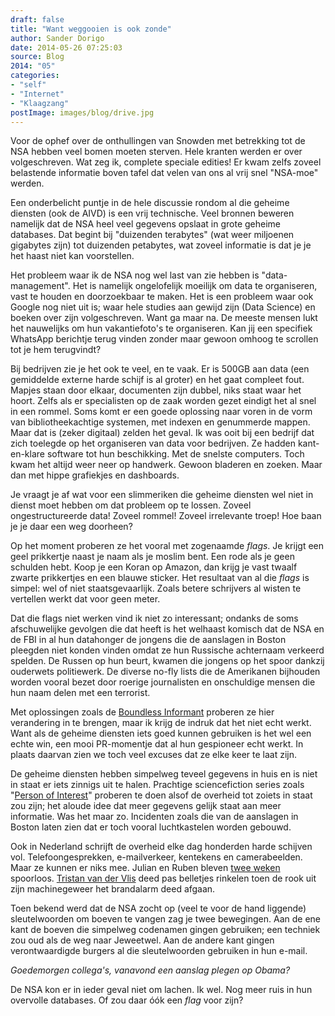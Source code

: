 ```yaml
---
draft: false
title: "Want weggooien is ook zonde"
author: Sander Dorigo
date: 2014-05-26 07:25:03
source: Blog
2014: "05"
categories:
- "self"
- "Internet"
- "Klaagzang"
postImage: images/blog/drive.jpg
---
```



Voor de ophef over de onthullingen van Snowden met betrekking tot de NSA hebben veel bomen moeten sterven. Hele kranten werden er over volgeschreven. Wat zeg ik, complete speciale edities! Er kwam zelfs zoveel belastende informatie boven tafel dat velen van ons al vrij snel "NSA-moe" werden.

<!--more-->

Een onderbelicht puntje in de hele discussie rondom al die geheime diensten (ook de AIVD) is een vrij technische. Veel bronnen beweren namelijk dat de NSA heel veel gegevens opslaat in grote geheime databases. Dat begint bij "duizenden terabytes" (wat weer miljoenen gigabytes zijn) tot duizenden petabytes, wat zoveel informatie is dat je je het haast niet kan voorstellen.

Het probleem waar ik de NSA nog wel last van zie hebben is "data-management". Het is namelijk ongelofelijk moeilijk om data te organiseren, vast te houden en doorzoekbaar te maken. Het is een probleem waar ook Google nog niet uit is; waar hele studies aan gewijd zijn (Data Science) en boeken over zijn volgeschreven. Want ga maar na. De meeste mensen lukt het nauwelijks om hun vakantiefoto's te organiseren. Kan jij een specifiek WhatsApp berichtje terug vinden zonder maar gewoon omhoog te scrollen tot je hem terugvindt?

Bij bedrijven zie je het ook te veel, en te vaak. Er is 500GB aan data (een gemiddelde externe harde schijf is al groter) en het gaat compleet fout. Mapjes staan door elkaar, documenten zijn dubbel, niks staat waar het hoort. Zelfs als er specialisten op de zaak worden gezet eindigt het al snel in een rommel. Soms komt er een goede oplossing naar voren in de vorm van bibliotheekachtige systemen, met indexen en genummerde mappen. Maar dat is (zeker digitaal) zelden het geval. Ik was ooit bij een bedrijf dat zich toelegde op het organiseren van data voor bedrijven. Ze hadden kant-en-klare software tot hun beschikking. Met de snelste computers. Toch kwam het altijd weer neer op handwerk. Gewoon bladeren en zoeken. Maar dan met hippe grafiekjes en dashboards.

Je vraagt je af wat voor een slimmeriken die geheime diensten wel niet in dienst moet hebben om dat probleem op te lossen. Zoveel ongestructureerde data! Zoveel rommel! Zoveel irrelevante troep! Hoe baan je je daar een weg doorheen?

Op het moment proberen ze het vooral met zogenaamde *flags*. Je krijgt een geel prikkertje naast je naam als je moslim bent. Een rode als je geen schulden hebt. Koop je een Koran op Amazon, dan krijg je vast twaalf zwarte prikkertjes en een blauwe sticker. Het resultaat van al die *flags* is simpel: wel of niet staatsgevaarlijk. Zoals betere schrijvers al wisten te vertellen werkt dat voor geen meter.

Dat die flags niet werken vind ik niet zo interessant; ondanks de soms afschuwelijke gevolgen die dat heeft is het welhaast komisch dat de NSA en de FBI in al hun datahonger de jongens die de aanslagen in Boston pleegden niet konden vinden omdat ze hun Russische achternaam verkeerd spelden. De Russen op hun beurt, kwamen die jongens op het spoor dankzij ouderwets politiewerk. De diverse no-fly lists die de Amerikanen bijhouden worden vooral bezet door roerige journalisten en onschuldige mensen die hun naam delen met een terrorist.

Met oplossingen zoals de [Boundless Informant](http://en.wikipedia.org/wiki/Boundless_Informant) proberen ze hier verandering in te brengen, maar ik krijg de indruk dat het niet echt werkt. Want als de geheime diensten iets goed kunnen gebruiken is het wel een echte win, een mooi PR-momentje dat al hun gespioneer echt werkt. In plaats daarvan zien we toch veel excuses dat ze elke keer te laat zijn.

De geheime diensten hebben simpelweg teveel gegevens in huis en is niet in staat er iets zinnigs uit te halen. Prachtige sciencefiction series zoals "[Person of Interest](http://www.imdb.com/title/tt1839578/)" proberen te doen alsof de overheid tot zoiets in staat zou zijn; het aloude idee dat meer gegevens gelijk staat aan meer informatie. Was het maar zo. Incidenten zoals die van de aanslagen in Boston laten zien dat er toch vooral luchtkastelen worden gebouwd.

Ook in Nederland schrijft de overheid elke dag honderden harde schijven vol. Telefoongesprekken, e-mailverkeer, kentekens en camerabeelden. Maar ze kunnen er niks mee. Julian en Ruben bleven [twee weken](http://www.nu.nl/binnenland/3478609/chronologie-vermiste-broers-ruben-en-julian.html) spoorloos. [Tristan van der Vlis](http://nl.wikipedia.org/wiki/Schietpartij_in_Alphen_aan_den_Rijn) deed pas belletjes rinkelen toen de rook uit zijn machinegeweer het brandalarm deed afgaan.

Toen bekend werd dat de NSA zocht op (veel te voor de hand liggende) sleutelwoorden om boeven te vangen zag je twee bewegingen. Aan de ene kant de boeven die simpelweg codenamen gingen gebruiken; een techniek zou oud als de weg naar Jeweetwel. Aan de andere kant gingen verontwaardigde burgers al die sleutelwoorden gebruiken in hun e-mail.

*Goedemorgen collega's, vanavond een aanslag plegen op Obama?*

De NSA kon er in ieder geval niet om lachen. Ik wel. Nog meer ruis in hun overvolle databases. Of zou daar óók een *flag* voor zijn?